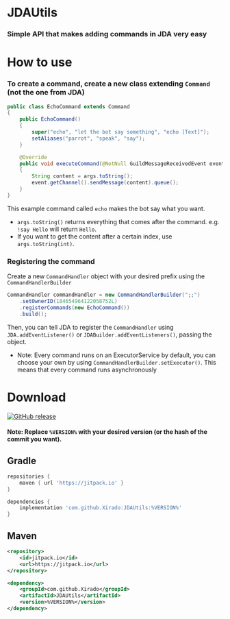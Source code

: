 # JDAUtils

### Simple API that makes adding commands in JDA very easy

# How to use

### To create a command, create a new class extending `Command` (not the one from JDA)
```java
public class EchoCommand extends Command
{
    public EchoCommand()
    {
        super("echo", "let the bot say something", "echo [Text]");
        setAliases("parrot", "speak", "say");
    }

    @Override
    public void executeCommand(@NotNull GuildMessageReceivedEvent event, @NotNull CommandArgument args)
    {
        String content = args.toString();
        event.getChannel().sendMessage(content).queue();
    }
}
```
This example command called `echo` makes the bot say what you want.

* `args.toString()` returns everything that comes after the command. e.g. `!say Hello` will return `Hello`.
* If you want to get the content after a certain index, use `args.toString(int)`.
### Registering the command
Create a new `CommandHandler` object with your desired prefix using the `CommandHandlerBuilder`
```java
CommandHandler commandHandler = new CommandHandlerBuilder(";;")
    .setOwnerID(184654964122058752L)
    .registerCommands(new EchoCommand())
    .build();
```

Then, you can tell JDA to register the `CommandHandler` using `JDA.addEventListener()` or `JDABuilder.addEventListeners()`, passing the object.

* Note: Every command runs on an ExecutorService by default, you can choose your own by using `CommandHandlerBuilder.setExecutor()`. This means that every command runs asynchronously

# Download
[![GitHub release](https://img.shields.io/github/release/Xirado/JDAUtils.svg)](https://GitHub.com/Xirado/JDAUtils/releases/)

#### Note: Replace `%VERSION%` with your desired version (or the hash of the commit you want).

## Gradle
```gradle
repositories {
    maven { url 'https://jitpack.io' }
}
```
```gradle
dependencies {
    implementation 'com.github.Xirado:JDAUtils:%VERSION%'
}
```

## Maven
```xml
<repository>
    <id>jitpack.io</id>
    <url>https://jitpack.io</url>
</repository>
```
```xml
<dependency>
    <groupId>com.github.Xirado</groupId>
    <artifactId>JDAUtils</artifactId>
    <version>%VERSION%</version>
</dependency>
```
